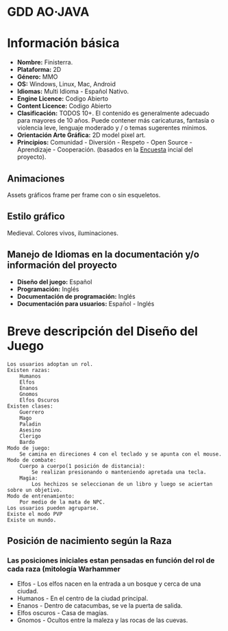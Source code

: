 # GDD AO·JAVA
# Información básica
- **Nombre:** Finisterra.
- **Plataforma:** 2D
- **Género:** MMO
- **OS:** Windows, Linux, Mac, Android
- **Idiomas:** Multi Idioma - Español Nativo.
- **Engine Licence:** Codigo Abierto
- **Content Licence:** Codigo Abierto
- **Clasificación:** TODOS 10+. El contenido es generalmente adecuado para mayores de 10 años. Puede contener más caricaturas, fantasía o violencia leve, lenguaje moderado y / o temas sugerentes mínimos.
- **Orientación Arte Gráfica:** 2D model pixel art.
- **Principios:** Comunidad - Diversión - Respeto - Open Source - Aprendizaje - Cooperación.
(basados en la [Encuesta](https://docs.google.com/forms/d/e/1FAIpQLSemp4axFF6y5mitrH0bZjeKE64xMC0pIvhT7UELsmuTIqfXpg/viewform?usp=sf_link) incial del proyecto).

## Animaciones
Assets gráficos frame per frame con o sin esqueletos.
## Estilo gráfico
Medieval. Colores vivos, iluminaciones.

## Manejo de Idiomas en la documentación y/o información del proyecto
- **Diseño del juego:** Español
- **Programación:** Inglés
- **Documentación de programación:** Inglés
- **Documentación para usuarios:** Español - Inglés

# Breve descripción del Diseño del Juego
    Los usuarios adoptan un rol.
    Existen razas:
        Humanos
        Elfos
        Enanos
        Gnomos
        Elfos Oscuros
    Existen clases:
        Guerrero
        Mago
        Paladin
        Asesino
        Clerigo
        Bardo
    Modo de juego:
        Se camina en direciones 4 con el teclado y se apunta con el mouse.
    Modo de combate:
        Cuerpo a cuerpo(1 posición de distancia):
            Se realizan presionando o manteniendo apretada una tecla.
        Magia:
            Los hechizos se seleccionan de un libro y luego se aciertan sobre un objetivo.
    Modo de entrenamiento:
        Por medio de la mata de NPC.
    Los usuarios pueden agruparse.
    Existe el modo PVP
    Existe un mundo.

## Posición de nacimiento según la Raza
### Las posiciones iniciales estan pensadas en función del rol de cada raza (mitología Warhammer
- Elfos - Los elfos nacen en la entrada a un bosque y cerca de una ciudad.
- Humanos - En el centro de la ciudad principal.
- Enanos -  Dentro de catacumbas, se ve la puerta de salida.
- Elfos oscuros - Casa de magías.
- Gnomos - Ocultos entre la maleza y las rocas de las cuevas.